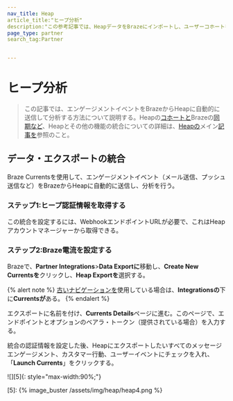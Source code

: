 ```yaml
---
nav_title: Heap
article_title:"ヒープ分析"
description:"この参考記事では、HeapデータをBrazeにインポートし、ユーザーコホートを作成し、BrazeデータをHeapにエクスポートしてセグメンテーションを作成できる、デジタルインサイトプラットフォームであるHeapを使用して、エンゲージメントイベントを自動的に分析するためにBraze Currentsを使用する方法を概説している。"
page_type: partner
search_tag:Partner


---
```


# ヒープ分析

> この記事では、エンゲージメントイベントをBrazeからHeapに自動的に送信して分析する方法について説明する。Heapの[コホートと]({{site.baseurl}}/partners/data_and_infrastructure_agility/cohort_import/heap/#data-import-integration)Brazeの[同期など]({{site.baseurl}}/partners/data_and_infrastructure_agility/cohort_import/heap/#data-import-integration)、Heapとその他の機能の統合についての詳細は、[Heapの]({{site.baseurl}}/partners/data_and_infrastructure_agility/cohort_import/heap/)メイン[記事を]({{site.baseurl}}/partners/data_and_infrastructure_agility/cohort_import/heap/)参照のこと。

## データ・エクスポートの統合

Braze Currentsを使用して、エンゲージメントイベント（メール送信、プッシュ送信など）をBrazeからHeapに自動的に送信し、分析を行う。

### ステップ1:ヒープ認証情報を取得する

この統合を設定するには、WebhookエンドポイントURLが必要で、これはHeapアカウントマネージャーから取得できる。

### ステップ2:Braze電流を設定する

Brazeで、**Partner Integrations**>**Data Exportに**移動し、**Create New Currentsを**クリックし、**Heap Exportを**選択する。 

{% alert note %}
[古いナビゲーションを]({{site.baseurl}}/navigation)使用している場合は、**Integrationsの**下に**Currentsが**ある。
{% endalert %}

エクスポートに名前を付け、**Currents Details**ページに進む。このページで、エンドポイントとオプションのベアラ・トークン（提供されている場合）を入力する。

統合の認証情報を設定した後、Heapにエクスポートしたいすべてのメッセージエンゲージメント、カスタマー行動、ユーザーイベントにチェックを入れ、「**Launch Currents**」をクリックする。

![][5]{: style="max-width:90%;"}

[5]: {% image_buster /assets/img/heap/heap4.png %} 
